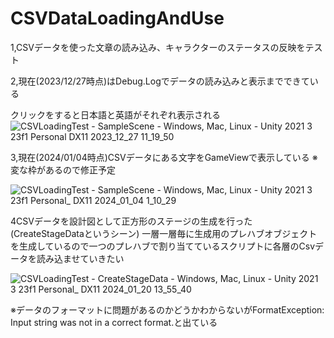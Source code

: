 # CSVDataLoadingAndUse
1,CSVデータを使った文章の読み込み、キャラクターのステータスの反映をテスト

2,現在(2023/12/27時点)はDebug.Logでデータの読み込みと表示までできている

クリックをすると日本語と英語がそれぞれ表示される
![CSVLoadingTest - SampleScene - Windows, Mac, Linux - Unity 2021 3 23f1 Personal _DX11_ 2023_12_27 11_19_50](https://github.com/Iketerumanato/CSVDataLoadingAndUse/assets/74332407/30cce7da-16d3-4a4b-ae8b-c6ac1b7d1f5c)


3,現在(2024/01/04時点)CSVデータにある文字をGameViewで表示している
※変な枠があるので修正予定

![CSVLoadingTest - SampleScene - Windows, Mac, Linux - Unity 2021 3 23f1 Personal_ _DX11_ 2024_01_04 1_10_29](https://github.com/Iketerumanato/CSVDataLoadingAndUse/assets/74332407/519c659c-4305-49c9-b648-9cdd1fff2f25)


4CSVデータを設計図として正方形のステージの生成を行った(CreateStageDataというシーン)
一層一層毎に生成用のプレハブオブジェクトを生成しているので一つのプレハブで割り当てているスクリプトに各層のCsvデータを読み込ませていきたい

![CSVLoadingTest - CreateStageData - Windows, Mac, Linux - Unity 2021 3 23f1 Personal_ _DX11_ 2024_01_20 13_55_40](https://github.com/Iketerumanato/CSVDataLoadingAndUse/assets/74332407/ba0ecd78-7e50-4170-b7c1-ed25678e9921)

※データのフォーマットに問題があるのかどうかわからないがFormatException: Input string was not in a correct format.と出ている
